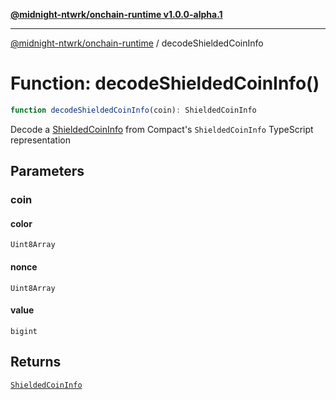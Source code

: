 [**@midnight-ntwrk/onchain-runtime v1.0.0-alpha.1**](../README.md)

***

[@midnight-ntwrk/onchain-runtime](../globals.md) / decodeShieldedCoinInfo

# Function: decodeShieldedCoinInfo()

```ts
function decodeShieldedCoinInfo(coin): ShieldedCoinInfo
```

Decode a [ShieldedCoinInfo](../type-aliases/ShieldedCoinInfo.md) from Compact's `ShieldedCoinInfo` TypeScript representation

## Parameters

### coin

#### color

`Uint8Array`

#### nonce

`Uint8Array`

#### value

`bigint`

## Returns

[`ShieldedCoinInfo`](../type-aliases/ShieldedCoinInfo.md)
